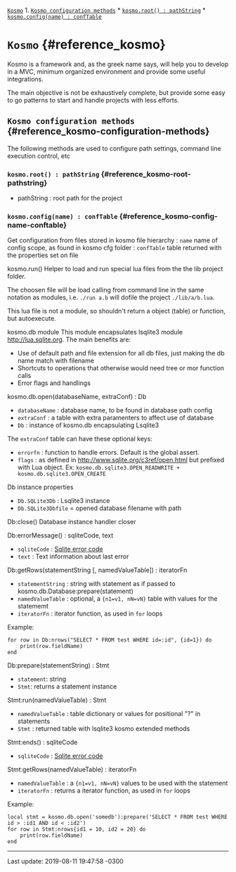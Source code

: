 [```Kosmo```](#reference_kosmo)
    1. [```Kosmo configuration methods```](#reference_kosmo-configuration-methods)
        * [```kosmo.root() : pathString```](#reference_kosmo-root-pathstring)
        * [```kosmo.config(name) : confTable```](#reference_kosmo-config-name-conftable)



# ``Kosmo`` {#reference_kosmo}

Kosmo is a framework and, as the greek name says, will help you
to develop in a MVC, minimum organized environment and provide
some useful integrations.

The main objective is not be exhaustively complete, but provide
some easy to go patterns to start and handle projects with less
efforts.

## ``Kosmo configuration methods`` {#reference_kosmo-configuration-methods}

The following methods are used to configure path settings,
command line execution control, etc

### ``kosmo.root() : pathString`` {#reference_kosmo-root-pathstring}

* pathString : root path for the project

### ``kosmo.config(name) : confTable`` {#reference_kosmo-config-name-conftable}

Get configuration from files stored in kosmo file hierarchy
: `name` name of config scope, as found in kosmo cfg folder
: `confTable` table returned with the properties set on file

kosmo.run()
Helper to load and run special lua files from the the lib project folder.

The choosen file will be load calling from command line in the same notation
as modules, i.e. `./run a.b` will dofile the project `./lib/a/b.lua`.

This lua file is not a module, so shouldn't return a object (table) or function,
but autoexecute.

kosmo.db module
This module encapsulates lsqlite3 module <http://lua.sqlite.org>.
The main benefits are:

* Use of default path and file extension for all db files, just making the db name match with filename
* Shortcuts to operations that otherwise would need tree or mor function calls
* Error flags and handlings

kosmo.db.open(databaseName, extraConf) : Db

* `databaseName` : database name, to be found in database path config
* `extraConf` : a table with extra paramenters to affect use of database
* `Db` : instance of kosmo.db encapsulating Lsqlite3

The `extraConf` table can have these optional keys:

* `errorfn` : function to handle errors. Default is the global assert.
* `flags` : as defined in <http://www.sqlite.org/c3ref/open.html> but prefixed with Lua object. Ex: `kosmo.db.sqlite3.OPEN_READWRITE + kosmo.db.sqlite3.OPEN_CREATE`

Db instance properties
* `Db.SQLite3Db` : Lsqlite3 instance
* `Db.SQLite3Dbfile` = opened database filename with path

Db:close()
Database instance handler closer

Db:errorMessage() : sqliteCode, text
* `sqliteCode` : [Sqlite error code](https://www.sqlite.org/rescode.html#primary_result_code_list)
* `text` : Text information about last error

Db:getRows(statementString [, namedValueTable]) : iteratorFn
* `statementString` : string with statement as if passed to kosmo.db.Database:prepare(statement)
* `namedValueTable` : optional, a `{n1=v1, nN=vN}` table with values for the statememt
* `iteratorFn` : iterator function, as used in `for` loops

Example:

```
for row in Db:nrows("SELECT * FROM test WHERE id=:id", {id=1}) do
    print(row.fieldName)
end
```

Db:prepare(statementString) : Stmt
* `statement`: string
* `Stmt`: returns a statement instance

Stmt:run(namedValueTable) : Stmt
* `namedValueTable` : table dictionary or values for positional "?" in statements
* `Stmt` : returned table with lsqlite3 kosmo extended methods

Stmt:ends() : sqliteCode
* `sqliteCode` : [Sqlite error code](https://www.sqlite.org/rescode.html#primary_result_code_list)

Stmt:getRows(namedValueTable) : iteratorFn
* `namedValueTable` : a `{n1=v1, nN=vN}` values to be used with the statement
* `iteratorFn` : returns a iterator function, as used in `for` loops

Example:

```
local stmt = kosmo.db.open('somedb'):prepare('SELECT * FROM test WHERE id > :id1 AND id < :id2')
for row in Stmt:nrows{id1 = 10, id2 = 20} do
    print(row.fieldName)
end
```

----------
Last update: 2019-08-11 19:47:58 -0300